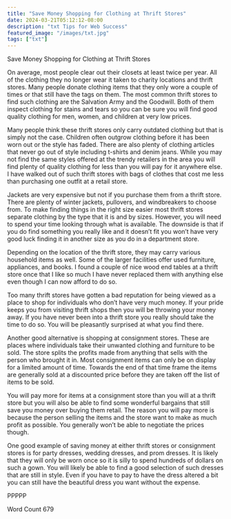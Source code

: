 ```yaml
---
title: "Save Money Shopping for Clothing at Thrift Stores"
date: 2024-03-21T05:12:12-08:00
description: "txt Tips for Web Success"
featured_image: "/images/txt.jpg"
tags: ["txt"]
---
```


Save Money Shopping for Clothing at Thrift Stores

On average, most people clear out their closets at least twice per year. All of the clothing they no longer wear it taken to charity locations and thrift stores. Many people donate clothing items that they only wore a couple of times or that still have the tags on them. The most common thrift stores to find such clothing are the Salvation Army and the Goodwill. Both of them inspect clothing for stains and tears so you can be sure you will find good quality clothing for men, women, and children at very low prices.

Many people think these thrift stores only carry outdated clothing but that is simply not the case. Children often outgrow clothing before it has been worn out or the style has faded. There are also plenty of clothing articles that never go out of style including t-shirts and denim jeans. While you may not find the same styles offered at the trendy retailers in the area you will find plenty of quality clothing for less than you will pay for it anywhere else. I have walked out of such thrift stores with bags of clothes that cost me less than purchasing one outfit at a retail store.

Jackets are very expensive but not if you purchase them from a thrift store. There are plenty of winter jackets, pullovers, and windbreakers to choose from. To make finding things in the right size easier most thrift stores separate clothing by the type that it is and by sizes. However, you will need to spend your time looking through what is available. The downside is that if you do find something you really like and it doesn’t fit you won’t have very good luck finding it in another size as you do in a department store. 

Depending on the location of the thrift store, they may carry various household items as well. Some of the larger facilities offer used furniture, appliances, and books. I found a couple of nice wood end tables at a thrift store once that I like so much I have never replaced them with anything else even though I can now afford to do so. 

Too many thrift stores have gotten a bad reputation for being viewed as a place to shop for individuals who don’t have very much money. If your pride keeps you from visiting thrift shops then you will be throwing your money away. If you have never been into a thrift store you really should take the time to do so. You will be pleasantly surprised at what you find there. 

Another good alternative is shopping at consignment stores. These are places where individuals take their unwanted clothing and furniture to be sold. The store splits the profits made from anything that sells with the person who brought it in. Most consignment items can only be on display for a limited amount of time. Towards the end of that time frame the items are generally sold at a discounted price before they are taken off the list of items to be sold. 

You will pay more for items at a consignment store than you will at a thrift store but you will also be able to find some wonderful bargains that still save you money over buying them retail. The reason you will pay more is because the person selling the items and the store want to make as much profit as possible. You generally won’t be able to negotiate the prices though. 

One good example of saving money at either thrift stores or consignment stores is for party dresses, wedding dresses, and prom dresses. It is likely that they will only be worn once so it is silly to spend hundreds of dollars on such a gown. You will likely be able to find a good selection of such dresses that are still in style. Even if you have to pay to have the dress altered a bit you can still have the beautiful dress you want without the expense. 

PPPPP

Word Count 679

